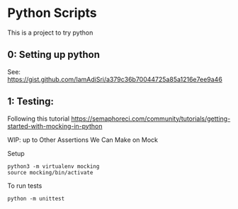 # Python Scripts

This is a project to try python

## 0: Setting up python

See: https://gist.github.com/IamAdiSri/a379c36b70044725a85a1216e7ee9a46

## 1: Testing:

Following this tutorial https://semaphoreci.com/community/tutorials/getting-started-with-mocking-in-python

WIP: up to Other Assertions We Can Make on Mock

Setup

```
python3 -m virtualenv mocking
source mocking/bin/activate
```

To run tests
```
python -m unittest
```